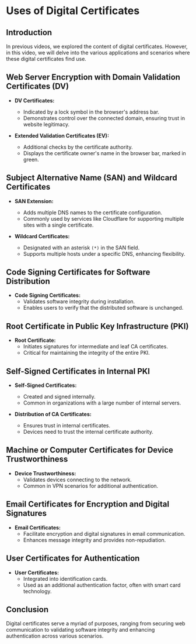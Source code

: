 # Uses of Digital Certificates

## Introduction

In previous videos, we explored the content of digital certificates. However, in this video, we will delve into the various applications and scenarios where these digital certificates find use.

## Web Server Encryption with Domain Validation Certificates (DV)

- **DV Certificates:**
	- Indicated by a lock symbol in the browser's address bar.
	- Demonstrates control over the connected domain, ensuring trust in website legitimacy.

- **Extended Validation Certificates (EV):**
	- Additional checks by the certificate authority.
	- Displays the certificate owner's name in the browser bar, marked in green.

## Subject Alternative Name (SAN) and Wildcard Certificates

- **SAN Extension:**
	- Adds multiple DNS names to the certificate configuration.
	- Commonly used by services like Cloudflare for supporting multiple sites with a single certificate.

- **Wildcard Certificates:**
	- Designated with an asterisk `(*)` in the SAN field.
	- Supports multiple hosts under a specific DNS, enhancing flexibility.

## Code Signing Certificates for Software Distribution

- **Code Signing Certificates:**
	- Validates software integrity during installation.
	- Enables users to verify that the distributed software is unchanged.

## Root Certificate in Public Key Infrastructure (PKI)

- **Root Certificate:**
	- Initiates signatures for intermediate and leaf CA certificates.
	- Critical for maintaining the integrity of the entire PKI.

## Self-Signed Certificates in Internal PKI

- **Self-Signed Certificates:**
	- Created and signed internally.
	- Common in organizations with a large number of internal servers.

- **Distribution of CA Certificates:**
	- Ensures trust in internal certificates.
	- Devices need to trust the internal certificate authority.

## Machine or Computer Certificates for Device Trustworthiness

- **Device Trustworthiness:**
	- Validates devices connecting to the network.
	- Common in VPN scenarios for additional authentication.

## Email Certificates for Encryption and Digital Signatures

- **Email Certificates:**
	- Facilitate encryption and digital signatures in email communication.
	- Enhances message integrity and provides non-repudiation.

## User Certificates for Authentication

- **User Certificates:**
	- Integrated into identification cards.
	- Used as an additional authentication factor, often with smart card technology.

## Conclusion

Digital certificates serve a myriad of purposes, ranging from securing web communication to validating software integrity and enhancing authentication across various scenarios.
